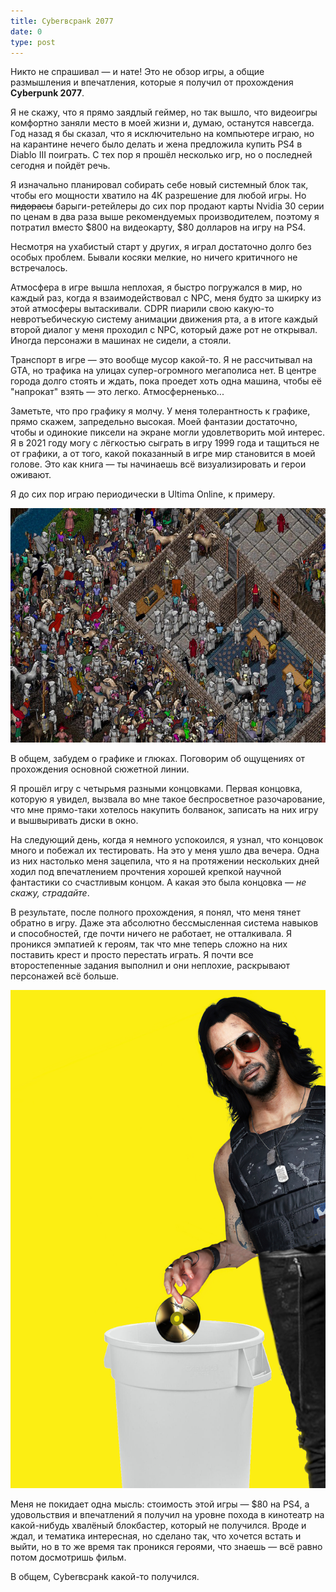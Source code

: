```yaml
---
title: Cyberвсранk 2077
date: 0
type: post
---
```


Никто не спрашивал — и нате! Это не обзор игры, а общие размышления и
впечатления, которые я получил от прохождения **Cyberpunk 2077**.

Я не скажу, что я прямо заядлый геймер, но так вышло, что видеоигры комфортно
заняли место в моей жизни и, думаю, останутся навсегда. Год назад я бы сказал,
что я исключительно на компьютере играю, но на карантине нечего было делать и
жена предложила купить PS4 в Diablo III поиграть. С тех пор я прошёл несколько
игр, но о последней сегодня и пойдёт речь.

Я изначально планировал собирать себе новый системный блок так, чтобы его
мощности хватило на 4К разрешение для любой игры. Но ~~пидорасы~~
барыги-ретейлеры до сих пор продают карты Nvidia 30 серии по ценам в два раза
выше рекомендуемых производителем, поэтому я потратил вместо $800 на
видеокарту, $80 долларов на игру на PS4.

Несмотря на ухабистый старт у других, я играл достаточно долго без особых
проблем. Бывали косяки мелкие, но ничего критичного не встречалось.

Атмосфера в игре вышла неплохая, я быстро погружался в мир, но каждый раз,
когда я взаимодействовал с NPC, меня будто за шкирку из этой атмосферы
вытаскивали. CDPR пиарили свою какую-то невротъебическую систему анимации
движения рта, а в итоге каждый второй диалог у меня проходил с NPC, который
даже рот не открывал. Иногда персонажи в машинах не сидели, а стояли.

Транспорт в игре — это вообще мусор какой-то. Я не рассчитывал на GTA, но
трафика на улицах супер-огромного мегаполиса нет. В центре города долго стоять
и ждать, пока проедет хоть одна машина, чтобы её "напрокат" взять — это легко.
Атмосферненько...

Заметьте, что про графику я молчу. У меня толерантность к графике, прямо
скажем, запредельно высокая. Моей фантазии достаточно, чтобы и одинокие пиксели
на экране могли удовлетворить мой интерес. Я в 2021 году могу с лёгкостью
сыграть в игру 1999 года и тащиться не от графики, а от того, какой показанный
в игре мир становится в моей голове. Это как книга — ты начинаешь всё
визуализировать и герои оживают.

Я до сих пор играю периодически в Ultima Online, к примеру.

![](/img/posts/008/1.png "Ultima Online")

В общем, забудем о графике и глюках. Поговорим об ощущениях от прохождения
основной сюжетной линии.

Я прошёл игру с четырьмя разными концовками. Первая концовка, которую я увидел,
вызвала во мне такое беспросветное разочарование, что мне прямо-таки хотелось
накупить болванок, записать на них игру и вышвыривать диски в окно.

На следующий день, когда я немного успокоился, я узнал, что концовок много и
побежал их тестировать. На это у меня ушло два вечера. Одна из них настолько
меня зацепила, что я на протяжении нескольких дней ходил под впечатлением
прочтения хорошей крепкой научной фантастики со счастливым концом. А какая это
была концовка — *не скажу, страдайте*.

В результате, после полного прохождения, я понял, что меня тянет обратно в
игру. Даже эта абсолютно бессмысленная система навыков и способностей, где
почти ничего не работает, не отталкивала. Я проникся эмпатией к героям, так что
мне теперь сложно на них поставить крест и просто перестать играть. Я почти все
второстепенные задания выполнил и они неплохие, раскрывают персонажей всё
больше.

![](/img/posts/008/2.png "Спасибо, Киану")

Меня не покидает одна мысль: стоимость этой игры — $80 на PS4, а удовольствия и
впечатлений я получил на уровне похода в кинотеатр на какой-нибудь хвалёный
блокбастер, который не получился. Вроде и ждал, и тематика интересная, но
сделано так, что хочется встать и выйти, но в то же время так проникся героями,
что знаешь — всё равно потом досмотришь фильм.

В общем, Cyberвсранk какой-то получился.
